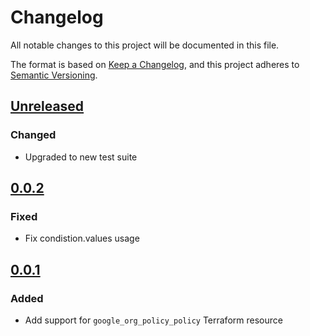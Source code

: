 # Changelog

All notable changes to this project will be documented in this file.

The format is based on [Keep a Changelog](https://keepachangelog.com/en/1.0.0/),
and this project adheres to [Semantic Versioning](https://semver.org/spec/v2.0.0.html).

## [Unreleased]

### Changed

- Upgraded to new test suite

## [0.0.2]

### Fixed

- Fix condistion.values usage

## [0.0.1]

### Added

- Add support for `google_org_policy_policy` Terraform resource

[unreleased]: https://github.com/mineiros-io/terraform-google-organization-policy/compare/v0.0.2...HEAD
[0.0.2]: https://github.com/mineiros-io/terraform-google-organization-policy/compare/v0.0.1...v0.0.2
[0.0.1]: https://github.com/mineiros-io/terraform-google-organization-policy/releases/tag/v0.0.1

